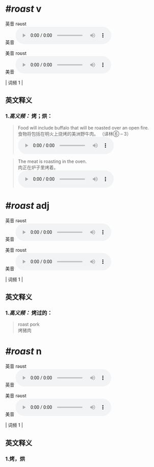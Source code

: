 # ***\#roast*** v
英音 rəʊst  
英音
<audio src="./media/roast-B.aac" controls="controls"></audio>

美音 roʊst  
美音
<audio src="./media/roast.aac" controls="controls"></audio>



| 词频 1 |  

英文释义
---
### 1.*高义频：* **烤；烘：**  

 > Food will include buffalo that will be roasted over an open fire.    
 > 食物将包括在明火上烧烤的美洲野牛肉。  （译林⑥ – 3）  
<audio src="./media/roast-1.aac" controls="controls"></audio>

 > The meat is roasting in the oven.   
 > 肉正在炉子里烤着。    
<audio src="./media/roast-2.aac" controls="controls"></audio>


# ***\#roast*** adj
英音 rəʊst  
英音
<audio src="./media/roast-B.aac" controls="controls"></audio>

美音 roʊst  
美音
<audio src="./media/roast.aac" controls="controls"></audio>



| 词频 1 |  

英文释义
---
### 1.*高义频：* **烤过的：**  

 > roast pork   
 > 烤猪肉    


# ***\#roast*** n
英音 rəʊst  
英音
<audio src="./media/roast-B.aac" controls="controls"></audio>

美音 rəʊst  
美音
<audio src="./media/roast.aac" controls="controls"></audio>



| 词频 1 |  

英文释义
---
### 1.**烤，烘**  


